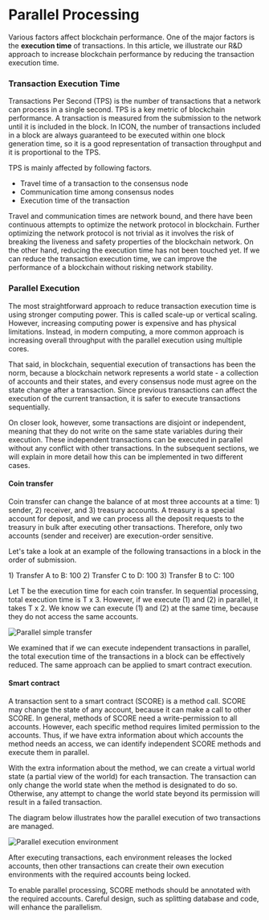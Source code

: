 # Parallel Processing

Various factors affect blockchain performance. One of the major factors is the **execution time** of transactions. In this article, we illustrate our R&D approach to increase blockchain performance by reducing the transaction execution time.

### Transaction Execution Time

Transactions Per Second \(TPS\) is the number of transactions that a network can process in a single second. TPS is a key metric of blockchain performance. A transaction is measured from the submission to the network until it is included in the block. In ICON, the number of transactions included in a block are always guaranteed to be executed within one block generation time, so it is a good representation of transaction throughput and it is proportional to the TPS.

TPS is mainly affected by following factors.

* Travel time of a transaction to the consensus node 
* Communication time among consensus nodes
* Execution time of the transaction 

Travel and communication times are network bound, and there have been continuous attempts to optimize the network protocol in blockchain. Further optimizing the network protocol is not trivial as it involves the risk of breaking the liveness and safety properties of the blockchain network. On the other hand, reducing the execution time has not been touched yet. If we can reduce the transaction execution time, we can improve the performance of a blockchain without risking network stability.

### Parallel Execution

The most straightforward approach to reduce transaction execution time is using stronger computing power. This is called scale-up or vertical scaling. However, increasing computing power is expensive and has physical limitations. Instead, in modern computing, a more common approach is increasing overall throughput with the parallel execution using multiple cores.

That said, in blockchain, sequential execution of transactions has been the norm, because a blockchain network represents a world state - a collection of accounts and their states, and every consensus node must agree on the state change after a transaction. Since previous transactions can affect the execution of the current transaction, it is safer to execute transactions sequentially.

On closer look, however, some transactions are disjoint or independent, meaning that they do not write on the same state variables during their execution. These independent transactions can be executed in parallel without any conflict with other transactions. In the subsequent sections, we will explain in more detail how this can be implemented in two different cases.

#### Coin transfer

Coin transfer can change the balance of at most three accounts at a time: 1\) sender, 2\) receiver, and 3\) treasury accounts. A treasury is a special account for deposit, and we can process all the deposit requests to the treasury in bulk after executing other transactions. Therefore, only two accounts \(sender and receiver\) are execution-order sensitive.

Let's take a look at an example of the following transactions in a block in the order of submission.

1\) Transfer A to B: 100 2\) Transfer C to D: 100 3\) Transfer B to C: 100

Let T be the execution time for each coin transfer. In sequential processing, total execution time is T x 3. However, if we execute \(1\) and \(2\) in parallel, it takes T x 2. We know we can execute \(1\) and \(2\) at the same time, because they do not access the same accounts.

![Parallel simple transfer](https://github.com/icon-project/documentation/blob/develop/icon-key-concepts/parallel-processing-1.png?raw=true)

We examined that if we can execute independent transactions in parallel, the total execution time of the transactions in a block can be effectively reduced. The same approach can be applied to smart contract execution.

#### Smart contract

A transaction sent to a smart contract \(SCORE\) is a method call. SCORE may change the state of any account, because it can make a call to other SCORE. In general, methods of SCORE need a write-permission to all accounts. However, each specific method requires limited permission to the accounts. Thus, if we have extra information about which accounts the method needs an access, we can identify independent SCORE methods and execute them in parallel.

With the extra information about the method, we can create a virtual world state \(a partial view of the world\) for each transaction. The transaction can only change the world state when the method is designated to do so. Otherwise, any attempt to change the world state beyond its permission will result in a failed transaction.

The diagram below illustrates how the parallel execution of two transactions are managed.

![Parallel execution environment](https://github.com/icon-project/documentation/blob/develop/icon-key-concepts/parallel-processing-2.png?raw=true)

After executing transactions, each environment releases the locked accounts, then other transactions can create their own execution environments with the required accounts being locked.

To enable parallel processing, SCORE methods should be annotated with the required accounts. Careful design, such as splitting database and code, will enhance the parallelism.

